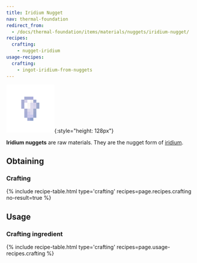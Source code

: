 ```yaml
---
title: Iridium Nugget
nav: thermal-foundation
redirect_from:
  - /docs/thermal-foundation/items/materials/nuggets/iridium-nugget/
recipes:
  crafting:
    - nugget-iridium
usage-recipes:
  crafting:
    - ingot-iridium-from-nuggets
---
```


![Iridium nugget](/assets/images/thermal-foundation/nugget-iridium.png){:style="height: 128px"}


**Iridium nuggets** are raw materials. They are the nugget form of
[iridium](/docs/iridium-ingot/).


Obtaining
---------

### Crafting
{% include recipe-table.html type='crafting' recipes=page.recipes.crafting no-result=true %}


Usage
-----

### Crafting ingredient
{% include recipe-table.html type='crafting' recipes=page.usage-recipes.crafting %}
